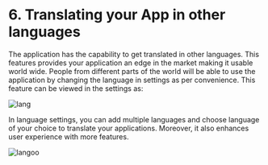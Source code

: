 # 6. Translating your App in other languages

The application has the capability to get translated in other languages. This features provides your application an edge in the market making it usable world wide. People from different parts of the world will be able to use the application by changing the language in settings as  per convenience. This feature can be viewed in the settings as:

![lang](https://user-images.githubusercontent.com/42846291/110926197-ea311780-8345-11eb-808d-ae39f0a60e69.png)


In language settings, you can add multiple languages and choose language of your choice to translate your applications. Moreover, it also enhances user experience with more features.

![langoo](https://user-images.githubusercontent.com/42846291/110926755-9a9f1b80-8346-11eb-8e64-be78c73bc66d.png)
